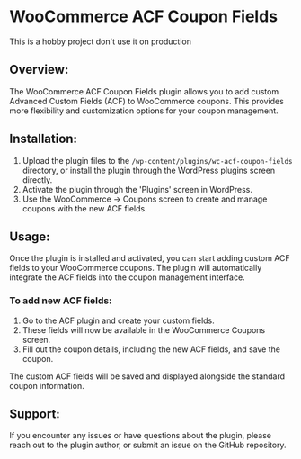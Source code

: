 # WooCommerce ACF Coupon Fields

This is a hobby project don't use it on production

## Overview:
The WooCommerce ACF Coupon Fields plugin allows you to add custom Advanced Custom Fields (ACF) to WooCommerce coupons. This provides more flexibility and customization options for your coupon management.

## Installation:
1. Upload the plugin files to the `/wp-content/plugins/wc-acf-coupon-fields` directory, or install the plugin through the WordPress plugins screen directly.
2. Activate the plugin through the 'Plugins' screen in WordPress.
3. Use the WooCommerce -> Coupons screen to create and manage coupons with the new ACF fields.

## Usage:
Once the plugin is installed and activated, you can start adding custom ACF fields to your WooCommerce coupons. The plugin will automatically integrate the ACF fields into the coupon management interface.

### To add new ACF fields:
1. Go to the ACF plugin and create your custom fields.
2. These fields will now be available in the WooCommerce Coupons screen.
3. Fill out the coupon details, including the new ACF fields, and save the coupon.

The custom ACF fields will be saved and displayed alongside the standard coupon information.

## Support:
If you encounter any issues or have questions about the plugin, please reach out to the plugin author, or submit an issue
on the GitHub repository.
